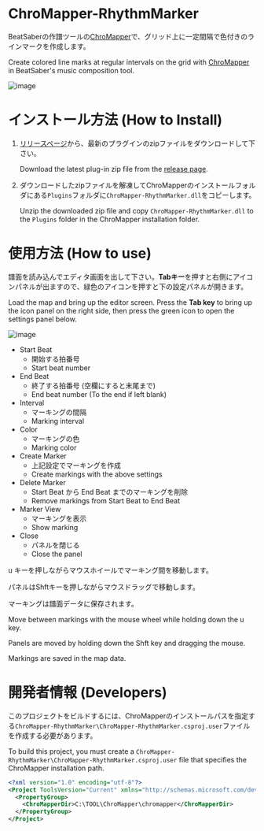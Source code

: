 # ChroMapper-RhythmMarker

BeatSaberの作譜ツールの[ChroMapper](https://github.com/Caeden117/ChroMapper)で、グリッド上に一定間隔で色付きのラインマークを作成します。

Create colored line marks at regular intervals on the grid with [ChroMapper](https://github.com/Caeden117/ChroMapper) in BeatSaber's music composition tool.

![image](https://user-images.githubusercontent.com/14249877/193462676-37273fc4-e85d-4b76-b74d-76fea864661f.png)

# インストール方法 (How to Install)

1. [リリースページ](https://github.com/rynan4818/ChroMapper-RhythmMarker/releases)から、最新のプラグインのzipファイルをダウンロードして下さい。

    Download the latest plug-in zip file from the [release page](https://github.com/rynan4818/ChroMapper-RhythmMarker/releases).

2. ダウンロードしたzipファイルを解凍してChroMapperのインストールフォルダにある`Plugins`フォルダに`ChroMapper-RhythmMarker.dll`をコピーします。

    Unzip the downloaded zip file and copy `ChroMapper-RhythmMarker.dll` to the `Plugins` folder in the ChroMapper installation folder.

# 使用方法 (How to use)

譜面を読み込んでエディタ画面を出して下さい。**Tabキー**を押すと右側にアイコンパネルが出ますので、緑色のアイコンを押すと下の設定パネルが開きます。

Load the map and bring up the editor screen. Press the **Tab key** to bring up the icon panel on the right side, then press the green icon to open the settings panel below.

![image](https://user-images.githubusercontent.com/14249877/193462702-20c6249c-1e74-4987-95d9-f45a2bba33f5.png)

- Start Beat
    - 開始する拍番号
    - Start beat number
- End Beat
    - 終了する拍番号 (空欄にすると末尾まで)
    - End beat number (To the end if left blank)
- Interval
    - マーキングの間隔
    - Marking interval
- Color
    - マーキングの色
    - Marking color
- Create Marker
    - 上記設定でマーキングを作成
    - Create markings with the above settings
- Delete Marker
    - Start Beat から End Beat までのマーキングを削除
    - Remove markings from Start Beat to End Beat
- Marker View
    - マーキングを表示
    - Show marking
- Close
    - パネルを閉じる
    - Close the panel

u キーを押しながらマウスホイールでマーキング間を移動します。

パネルはShftキーを押しながらマウスドラッグで移動します。

マーキングは譜面データに保存されます。

Move between markings with the mouse wheel while holding down the u key.

Panels are moved by holding down the Shft key and dragging the mouse.

Markings are saved in the map data.
# 開発者情報 (Developers)
このプロジェクトをビルドするには、ChroMapperのインストールパスを指定する`ChroMapper-RhythmMarker\ChroMapper-RhythmMarker.csproj.user`ファイルを作成する必要があります。

To build this project, you must create a `ChroMapper-RhythmMarker\ChroMapper-RhythmMarker.csproj.user` file that specifies the ChroMapper installation path.

```xml
<?xml version="1.0" encoding="utf-8"?>
<Project ToolsVersion="Current" xmlns="http://schemas.microsoft.com/developer/msbuild/2003">
  <PropertyGroup>
    <ChroMapperDir>C:\TOOL\ChroMapper\chromapper</ChroMapperDir>
  </PropertyGroup>
</Project>
```
